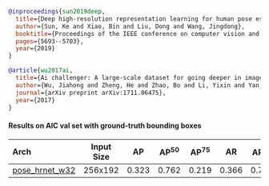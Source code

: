 
<!-- [ALGORITHM] -->

```bibtex
@inproceedings{sun2019deep,
  title={Deep high-resolution representation learning for human pose estimation},
  author={Sun, Ke and Xiao, Bin and Liu, Dong and Wang, Jingdong},
  booktitle={Proceedings of the IEEE conference on computer vision and pattern recognition},
  pages={5693--5703},
  year={2019}
}
```

<!-- [DATASET] -->

```bibtex
@article{wu2017ai,
  title={Ai challenger: A large-scale dataset for going deeper in image understanding},
  author={Wu, Jiahong and Zheng, He and Zhao, Bo and Li, Yixin and Yan, Baoming and Liang, Rui and Wang, Wenjia and Zhou, Shipei and Lin, Guosen and Fu, Yanwei and others},
  journal={arXiv preprint arXiv:1711.06475},
  year={2017}
}
```

#### Results on AIC val set with ground-truth bounding boxes

| Arch  | Input Size | AP | AP<sup>50</sup> | AP<sup>75</sup> | AR | AR<sup>50</sup> | ckpt | log |
| :-------------- | :-----------: | :------: | :------: | :------: | :------: | :------: |:------: |:------: |
| [pose_hrnet_w32](/configs/body/2d_kpt_sview_rgb_img/top_down_heatmap/aic/hrnet_w32_aic_256x192.py) | 256x192 | 0.323 | 0.762 | 0.219 | 0.366 | 0.789 | [ckpt](https://download.openmmlab.com/mmpose/top_down/hrnet/hrnet_w32_aic_256x192-30a4e465_20200826.pth) | [log](https://download.openmmlab.com/mmpose/top_down/hrnet/hrnet_w32_aic_256x192_20200826.log.json) |
